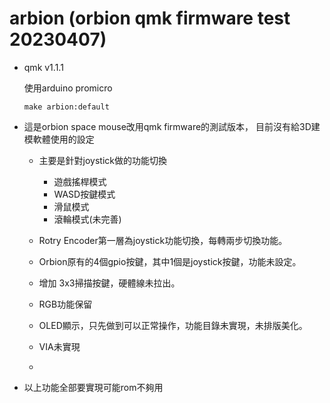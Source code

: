 # arbion (orbion qmk firmware test 20230407) 
* qmk v1.1.1

  使用arduino promicro

  ```
  make arbion:default
  ```

* 這是orbion space mouse改用qmk firmware的測試版本，
  目前沒有給3D建模軟體使用的設定
  
  * 主要是針對joystick做的功能切換
    * 遊戲搖桿模式
    * WASD按鍵模式
    * 滑鼠模式
    * 滾輪模式(未完善)
  
  * Rotry Encoder第一層為joystick功能切換，每轉兩步切換功能。
  
  * Orbion原有的4個gpio按鍵，其中1個是joystick按鍵，功能未設定。
  
  * 增加 3x3掃描按鍵，硬體線未拉出。

  * RGB功能保留
  
  * OLED顯示，只先做到可以正常操作，功能目錄未實現，未排版美化。
  
  * VIA未實現
  
  * 
  
  

* 以上功能全部要實現可能rom不夠用
